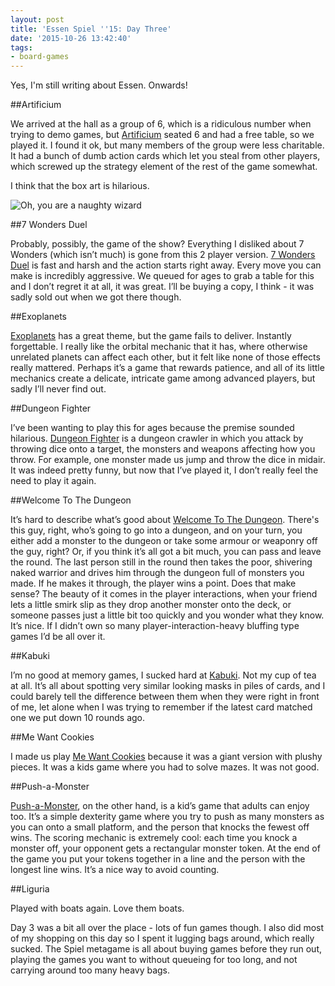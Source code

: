 ```yaml
---
layout: post
title: 'Essen Spiel ''15: Day Three'
date: '2015-10-26 13:42:40'
tags:
- board-games
---
```


Yes, I'm still writing about Essen. Onwards!

##Artificium

We arrived at the hall as a group of 6, which is a ridiculous number when trying to demo games, but [Artificium](https://boardgamegeek.com/boardgame/166372/artificium) seated 6 and had a free table, so we played it. I found it ok, but many members of the group were less charitable. It had a bunch of dumb action cards which let you steal from other players, which screwed up the strategy element of the rest of the game somewhat.

I think that the box art is hilarious.

![Oh, you are a naughty wizard](https://cf.geekdo-images.com/imagepage/img/lfEf79ELeP1AfUh16hUFy7bbo4Q=/fit-in/900x600/filters:no_upscale()/pic2249498.jpg)

##7 Wonders Duel

Probably, possibly, the game of the show? Everything I disliked about 7 Wonders (which isn’t much) is gone from this 2 player version. [7 Wonders Duel](https://boardgamegeek.com/boardgame/173346/7-wonders-duel) is fast and harsh and the action starts right away. Every move you can make is incredibly aggressive. We queued for ages to grab a table for this and I don’t regret it at all, it was great. I’ll be buying a copy, I think - it was sadly sold out when we got there though.

##Exoplanets

[Exoplanets](https://boardgamegeek.com/boardgame/163976/exoplanets) has a great theme, but the game fails to deliver. Instantly forgettable. I really like the orbital mechanic that it has, where otherwise unrelated planets can affect each other, but it felt like none of those effects really mattered. Perhaps it’s a game that rewards patience, and all of its little mechanics create a delicate, intricate game among advanced players, but sadly I’ll never find out.

##Dungeon Fighter

I’ve been wanting to play this for ages because the premise sounded hilarious. [Dungeon Fighter](https://boardgamegeek.com/boardgame/102548/dungeon-fighter) is a dungeon crawler in which you attack by throwing dice onto a target, the monsters and weapons affecting how you throw. For example, one monster made us jump and throw the dice in midair. It was indeed pretty funny, but now that I’ve played it, I don’t really feel the need to play it again.

##Welcome To The Dungeon

It’s hard to describe what’s good about [Welcome To The Dungeon](https://boardgamegeek.com/boardgame/150312/welcome-dungeon). There's this guy, right, who’s going to go into a dungeon, and on your turn, you either add a monster to the dungeon or take some armour or weaponry off the guy, right? Or, if you think it’s all got a bit much, you can pass and leave the round. The last person still in the round then takes the poor, shivering naked warrior and drives him through the dungeon full of monsters you made. If he makes it through, the player wins a point. Does that make sense? The beauty of it comes in the player interactions, when your friend lets a little smirk slip as they drop another monster onto the deck, or someone passes just a little bit too quickly and you wonder what they know. It’s nice. If I didn’t own so many player-interaction-heavy bluffing type games I’d be all over it.

##Kabuki

I’m no good at memory games, I sucked hard at [Kabuki](https://boardgamegeek.com/boardgame/107464/kabuki). Not my cup of tea at all. It’s all about spotting very similar looking masks in piles of cards, and I could barely tell the difference between them when they were right in front of me, let alone when I was trying to remember if the latest card matched one we put down 10 rounds ago.

##Me Want Cookies

I made us play [Me Want Cookies](https://boardgamegeek.com/boardgame/179794/me-want-cookies) because it was a giant version with plushy pieces. It was a kids game where you had to solve mazes. It was not good.

##Push-a-Monster

[Push-a-Monster](https://boardgamegeek.com/boardgame/172542/push-monster), on the other hand, is a kid’s game that adults can enjoy too. It’s a simple dexterity game where you try to push as many monsters as you can onto a small platform, and the person that knocks the fewest off wins. The scoring mechanic is extremely cool: each time you knock a monster off, your opponent gets a rectangular monster token. At the end of the game you put your tokens together in a line and the person with the longest line wins. It’s a nice way to avoid counting.

##Liguria

Played with boats again. Love them boats.


Day 3 was a bit all over the place - lots of fun games though. I also did most of my shopping on this day so I spent it lugging bags around, which really sucked. The Spiel metagame is all about buying games before they run out, playing the games you want to without queueing for too long, and not carrying around too many heavy bags.